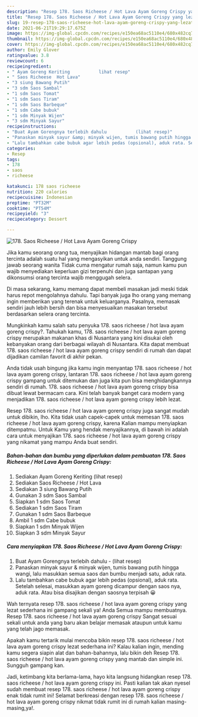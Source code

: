 ```yaml
---
description: "Resep 178. Saos Richeese / Hot Lava Ayam Goreng Crispy yang lezat Untuk Jualan"
title: "Resep 178. Saos Richeese / Hot Lava Ayam Goreng Crispy yang lezat Untuk Jualan"
slug: 19-resep-178-saos-richeese-hot-lava-ayam-goreng-crispy-yang-lezat-untuk-jualan
date: 2021-06-21T19:29:17.675Z
image: https://img-global.cpcdn.com/recipes/e150ea68ac5110e4/680x482cq70/178-saos-richeese-hot-lava-ayam-goreng-crispy-foto-resep-utama.jpg
thumbnail: https://img-global.cpcdn.com/recipes/e150ea68ac5110e4/680x482cq70/178-saos-richeese-hot-lava-ayam-goreng-crispy-foto-resep-utama.jpg
cover: https://img-global.cpcdn.com/recipes/e150ea68ac5110e4/680x482cq70/178-saos-richeese-hot-lava-ayam-goreng-crispy-foto-resep-utama.jpg
author: Emily Glover
ratingvalue: 3.8
reviewcount: 6
recipeingredient:
- " Ayam Goreng Keriting           lihat resep"
- " Saos Richeese  Hot Lava"
- "3 siung Bawang Putih"
- "3 sdm Saos Sambal"
- "1 sdm Saos Tomat"
- "1 sdm Saos Tiram"
- "1 sdm Saos Barbeque"
- "1 sdm Cabe bubuk"
- "1 sdm Minyak Wijen"
- "3 sdm Minyak Sayur"
recipeinstructions:
- "Buat Ayam Gorengnya terlebih dahulu           (lihat resep)"
- "Panaskan minyak sayur &amp; minyak wijen, tumis bawang putih hingga wangi, lalu masukkan semua saos dan bumbu menjadi satu, aduk rata."
- "Lalu tambahkan cabe bubuk agar lebih pedas (opsional), aduk rata. Setelah selesai, masukkan ayam goreng dicampur dengan saos nya, aduk rata. Atau bisa disajikan dengan saosnya terpisah 😀"
categories:
- Resep
tags:
- 178
- saos
- richeese

katakunci: 178 saos richeese 
nutrition: 220 calories
recipecuisine: Indonesian
preptime: "PT32M"
cooktime: "PT54M"
recipeyield: "3"
recipecategory: Dessert

---
```



![178. Saos Richeese / Hot Lava Ayam Goreng Crispy](https://img-global.cpcdn.com/recipes/e150ea68ac5110e4/680x482cq70/178-saos-richeese-hot-lava-ayam-goreng-crispy-foto-resep-utama.jpg)

Jika kamu seorang orang tua, menyajikan hidangan mantab bagi orang tercinta adalah suatu hal yang mengasyikan untuk anda sendiri. Tanggung jawab seorang  wanita Tidak cuma mengatur rumah saja, namun kamu pun wajib menyediakan keperluan gizi terpenuhi dan juga santapan yang dikonsumsi orang tercinta wajib menggugah selera.

Di masa  sekarang, kamu memang dapat membeli masakan jadi meski tidak harus repot mengolahnya dahulu. Tapi banyak juga lho orang yang memang ingin memberikan yang terenak untuk keluarganya. Pasalnya, memasak sendiri jauh lebih bersih dan bisa menyesuaikan masakan tersebut berdasarkan selera orang tercinta. 



Mungkinkah kamu salah satu penyuka 178. saos richeese / hot lava ayam goreng crispy?. Tahukah kamu, 178. saos richeese / hot lava ayam goreng crispy merupakan makanan khas di Nusantara yang kini disukai oleh kebanyakan orang dari berbagai wilayah di Nusantara. Kita dapat membuat 178. saos richeese / hot lava ayam goreng crispy sendiri di rumah dan dapat dijadikan camilan favorit di akhir pekan.

Anda tidak usah bingung jika kamu ingin menyantap 178. saos richeese / hot lava ayam goreng crispy, lantaran 178. saos richeese / hot lava ayam goreng crispy gampang untuk ditemukan dan juga kita pun bisa menghidangkannya sendiri di rumah. 178. saos richeese / hot lava ayam goreng crispy bisa dibuat lewat bermacam cara. Kini telah banyak banget cara modern yang menjadikan 178. saos richeese / hot lava ayam goreng crispy lebih lezat.

Resep 178. saos richeese / hot lava ayam goreng crispy juga sangat mudah untuk dibikin, lho. Kita tidak usah capek-capek untuk memesan 178. saos richeese / hot lava ayam goreng crispy, karena Kalian mampu menyiapkan ditempatmu. Untuk Kamu yang hendak menyajikannya, di bawah ini adalah cara untuk menyajikan 178. saos richeese / hot lava ayam goreng crispy yang nikamat yang mampu Anda buat sendiri.

<!--inarticleads1-->

##### Bahan-bahan dan bumbu yang diperlukan dalam pembuatan 178. Saos Richeese / Hot Lava Ayam Goreng Crispy:

1. Sediakan  Ayam Goreng Keriting           (lihat resep)
1. Sediakan  Saos Richeese / Hot Lava
1. Sediakan 3 siung Bawang Putih
1. Gunakan 3 sdm Saos Sambal
1. Siapkan 1 sdm Saos Tomat
1. Sediakan 1 sdm Saos Tiram
1. Gunakan 1 sdm Saos Barbeque
1. Ambil 1 sdm Cabe bubuk
1. Siapkan 1 sdm Minyak Wijen
1. Siapkan 3 sdm Minyak Sayur




<!--inarticleads2-->

##### Cara menyiapkan 178. Saos Richeese / Hot Lava Ayam Goreng Crispy:

1. Buat Ayam Gorengnya terlebih dahulu -           (lihat resep)
1. Panaskan minyak sayur &amp; minyak wijen, tumis bawang putih hingga wangi, lalu masukkan semua saos dan bumbu menjadi satu, aduk rata.
1. Lalu tambahkan cabe bubuk agar lebih pedas (opsional), aduk rata. Setelah selesai, masukkan ayam goreng dicampur dengan saos nya, aduk rata. Atau bisa disajikan dengan saosnya terpisah 😀




Wah ternyata resep 178. saos richeese / hot lava ayam goreng crispy yang lezat sederhana ini gampang sekali ya! Anda Semua mampu membuatnya. Resep 178. saos richeese / hot lava ayam goreng crispy Sangat sesuai sekali untuk anda yang baru akan belajar memasak ataupun untuk kamu yang telah jago memasak.

Apakah kamu tertarik mulai mencoba bikin resep 178. saos richeese / hot lava ayam goreng crispy lezat sederhana ini? Kalau kalian ingin, mending kamu segera siapin alat dan bahan-bahannya, lalu bikin deh Resep 178. saos richeese / hot lava ayam goreng crispy yang mantab dan simple ini. Sungguh gampang kan. 

Jadi, ketimbang kita berlama-lama, hayo kita langsung hidangkan resep 178. saos richeese / hot lava ayam goreng crispy ini. Pasti kalian tak akan nyesel sudah membuat resep 178. saos richeese / hot lava ayam goreng crispy enak tidak rumit ini! Selamat berkreasi dengan resep 178. saos richeese / hot lava ayam goreng crispy nikmat tidak rumit ini di rumah kalian masing-masing,ya!.

